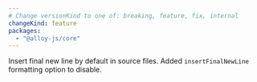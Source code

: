 ```yaml
---
# Change versionKind to one of: breaking, feature, fix, internal
changeKind: feature
packages:
  - "@alloy-js/core"
---
```


Insert final new line by default in source files. Added `insertFinalNewLine` formatting option to disable.
